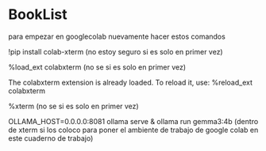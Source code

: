 # BookList

para empezar en googlecolab nuevamente hacer estos comandos

!pip install colab-xterm (no estoy seguro si es solo en primer vez)

%load_ext colabxterm (no se si es solo en primer vez)

     
The colabxterm extension is already loaded. To reload it, use:
  %reload_ext colabxterm

%xterm (no se si es solo en primer vez)

OLLAMA_HOST=0.0.0.0:8081 ollama serve & ollama run gemma3:4b (dentro de xterm si los coloco para poner el ambiente de trabajo de google colab en este cuaderno de trabajo)
